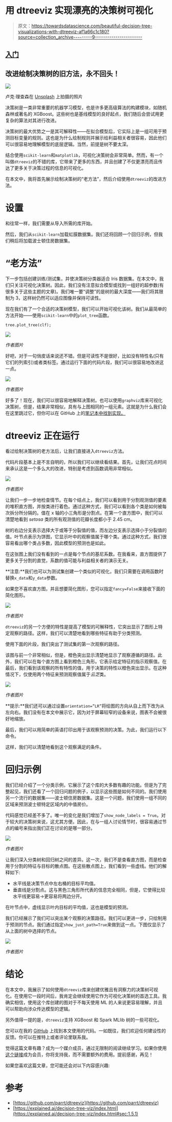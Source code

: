 # 用 dtreeviz 实现漂亮的决策树可视化

> 原文：<https://towardsdatascience.com/beautiful-decision-tree-visualizations-with-dtreeviz-af1a66c1c180?source=collection_archive---------9----------------------->

## [入门](https://towardsdatascience.com/tagged/getting-started)

## 改进绘制决策树的旧方法，永不回头！

![](img/30c57ccc0e36e14f10647509ac6fd1ae.png)

卢克·理查森在 [Unsplash](https://unsplash.com/s/photos/tree?utm_source=unsplash&utm_medium=referral&utm_content=creditCopyText) 上拍摄的照片

决策树是一类非常重要的机器学习模型，也是许多更高级算法的构建模块，如随机森林或著名的 XGBoost。这些树也是基线模型的良好起点，我们随后会尝试用更复杂的算法对其进行改进。

决策树的最大优势之一是其可解释性——在拟合模型后，它实际上是一组可用于预测目标变量的规则。这也是为什么绘制规则并展示给利益相关者很容易，因此他们可以很容易地理解模型的底层逻辑。当然，前提是树不要太深。

结合使用`scikit-learn`和`matplotlib`，可视化决策树会非常简单。然而，有一个叫做`dtreeviz`的不错的库，它带来了更多的东西，并且创建了不仅更漂亮而且传达了更多关于决策过程的信息的可视化。

在本文中，我将首先展示绘制决策树的“老方法”，然后介绍使用`dtreeviz`的改进方法。

# 设置

和往常一样，我们需要从导入所需的库开始。

然后，我们从`scikit-learn`加载虹膜数据集。我们还将回顾一个回归示例，但我们稍后将加载波士顿住房数据集。

# “老方法”

下一步包括创建训练/测试集，并使决策树分类器适合 Iris 数据集。在本文中，我们只关注可视化决策树。因此，我们没有注意拟合模型或找到一组好的超参数(有很多关于这些主题的文章)。我们唯一要“调整”的是树的最大深度——我们将其限制为 3，这样树仍然可以适应图像并保持可读性。

现在我们有了一个合适的决策树模型，我们可以开始可视化该树。我们从最简单的方法开始——使用`scikit-learn`中的`plot_tree`函数。

```
tree.plot_tree(clf);
```

![](img/2ea9acae0c0a89af37ac5a0ee1cea01b.png)

*作者图片*

好吧，对于一句俏皮话来说还不错。但是可读性不是很好，比如没有特性名(只有它们的列索引)或者类标签。通过运行下面的代码片段，我们可以很容易地改进这一点。

![](img/3544429a975aad07dc953384add08ca5.png)

*作者图片*

好多了！现在，我们可以很容易地解释决策树。也可以使用`graphviz`库来可视化决策树，但是，结果非常相似，具有与上图相同的一组元素。这就是为什么我们会在这里跳过它，但你可以在 GitHub 上的[笔记本中找到实现。](https://github.com/erykml/medium_articles/blob/master/Machine%20Learning/decision_tree_visualization.ipynb)

# dtreeviz 正在运行

看过绘制决策树的老方法后，让我们直接进入`dtreeviz`方法。

代码片段基本上是不言自明的，所以我们可以继续看结果。首先，让我们花点时间来承认这是一个多么大的改进，特别是考虑到函数调用非常相似。

![](img/ef0ccc3d5e93ed56b6e7adff61d9b1c1.png)

*作者图片*

让我们一步一步地检查情节。在每个结点上，我们可以看到用于分割观测值的要素的堆积直方图，并按类进行着色。通过这种方式，我们可以看到各个类是如何被每次拆分所分隔的。值在 x 轴的小三角形是分割点。在第一个直方图中，我们可以清楚地看到 *setosa* 类的所有观测值的花瓣长度都小于 2.45 cm。

树的右边分支表示选择大于或等于分裂值的值，而左边分支表示选择小于分裂值的值。叶节点表示为饼图，它显示叶中的观察值属于哪个类。通过这种方式，我们很容易看出哪个类占多数，因此模型的预测也是如此。

在这张图上我们没有看到的一点是每个节点的基尼系数。在我看来，直方图提供了更多关于分割的直觉，系数的值可能与利益相关者的演示无关。

**注意:**我们也可以为测试集创建一个类似的可视化，我们只需要在调用函数时替换`x_data`和`y_data`参数。

如果您不喜欢直方图，并且想要简化图形，您可以指定`fancy=False`来接收下面的简化图形。

![](img/18da01823e70123db1092fa4bf303bc0.png)

*作者图片*

`dtreeviz`的另一个方便的特性是提高了模型的可解释性，它突出显示了图形上特定观察的路径。这样，我们可以清楚地看到哪些特征有助于分类预测。

使用下面的片段，我们突出了测试集的第一次观察的路径。

该图与前一个非常相似，但是，橙色突出显示清楚地显示了观察遵循的路径。此外，我们可以在每个直方图上看到橙色三角形。它表示给定特征的指示观察值。在最后，我们看到该观察的所有特性的值，用于决策的特性以橙色突出显示。在这种情况下，仅使用两个特征来预测观察值属于*云芝*类。

![](img/c57759e8d03cfe761ae1ae16346b6cd6.png)

*作者图片*

**提示:**我们还可以通过设置`orientation=”LR”`将绘图的方向从自上而下改为从左向右。我们没有在本文中展示它，因为对于屏幕较窄的设备来说，图表不会被很好地缩放。

最后，我们可以用简单的英语打印出用于该观察预测的决策。为此，我们运行以下命令。

这样，我们可以清楚地看到这个观察满足的条件。

# 回归示例

我们已经介绍了一个分类示例，它展示了这个库的大多数有趣的功能。但是为了完整起见，我们还看了一个回归问题的例子，以显示这些图是如何不同的。我们使用另一个流行的数据集——波士顿住房数据集。这是一个问题，我们使用一组不同的区域来预测波士顿特定区域内的中值房价。

代码感觉已经差不多了。唯一的变化是我们增加了`show_node_labels = True`。对于较大的决策树来说，这尤其方便。因此，在与一组人讨论情节时，很容易通过节点的编号来指出我们正在讨论的是哪一部分。

![](img/7910d9fca76d7cef1ca07a5c4b6591cb.png)

*作者图片*

让我们深入分类树和回归树之间的差异。这一次，我们不是查看直方图，而是检查用于分割的特征与目标的散点图。在这些散点图上，我们看到一些虚线。他们的解释如下:

*   水平线是决策节点中左右桶的目标平均值。
*   垂直线是分割点。这与黑色三角形所代表的信息完全相同，但是，它使得比较水平线更容易->更容易将两边分开。

在叶节点中，虚线显示叶内目标的平均值，这也是模型的预测。

我们已经展示了我们可以突出某个观察的决策路径。我们可以更进一步，只绘制用于预测的节点。我们通过指定`show_just_path=True`来做到这一点。下图仅显示了从上面的树中选择的节点。

![](img/17688ef221c08dbeb0a9271511373b80.png)

*作者图片*

# 结论

在本文中，我展示了如何使用`dtreeviz`库来创建优雅且有洞察力的决策树可视化。在使用它一段时间后，我肯定会继续使用它作为可视化决策树的首选工具。我确实相信，使用这个库创建的图对于不每天使用 ML 的人来说更容易理解，并且可以帮助向涉众传达模型的逻辑。

另外值得一提的是，`dtreeviz`支持 XGBoost 和 Spark MLlib 树的一些可视化。

您可以在我的 [GitHub](https://github.com/erykml/medium_articles/blob/master/Machine%20Learning/decision_tree_visualization.ipynb) 上找到本文使用的代码。一如既往，我们欢迎任何建设性的反馈。你可以在推特上或者评论里联系我。

觉得这篇文章有趣？成为一个媒介成员，通过无限制的阅读继续学习。如果你使用[这个链接](https://eryk-lewinson.medium.com/membership)成为会员，你将支持我，而不需要额外的费用。提前感谢，再见！

如果您喜欢这篇文章，您可能还会对以下内容感兴趣:

</improve-the-train-test-split-with-the-hashing-function-f38f32b721fb>  </lazy-predict-fit-and-evaluate-all-the-models-from-scikit-learn-with-a-single-line-of-code-7fe510c7281>  </explaining-feature-importance-by-example-of-a-random-forest-d9166011959e>  

# 参考

*   [https://github.com/parrt/dtreeviz](https://github.com/parrt/dtreeviz)
*   [https://explained.ai/decision-tree-viz/index.html](https://explained.ai/decision-tree-viz/index.html#sec:1.5.1)